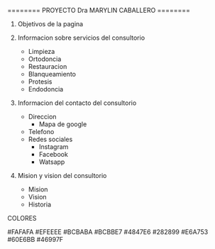======== PROYECTO Dra MARYLIN CABALLERO ======== 

1. Objetivos de la pagina 

1. Informacion sobre servicios del consultorio
    - Limpieza
    - Ortodoncia
    - Restauracion
    - Blanqueamiento
    - Protesis
    - Endodoncia
2. Informacion del contacto del consultorio
    - Direccion
        - Mapa de google
    - Telefono 
    - Redes sociales
        - Instagram
        - Facebook
        - Watsapp
3. Mision y vision del consultorio
    - Mision
    - Vision
    - Historia

COLORES

#FAFAFA
#EFEEEE
#BCBABA
#BCBBE7
#4847E6
#282899
#E6A753
#60E6BB
#46997F